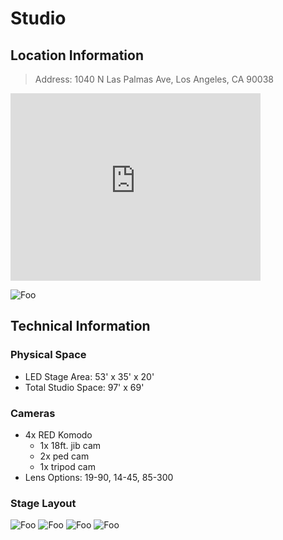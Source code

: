 # Studio

## Location Information

> Address: 1040 N Las Palmas Ave, Los Angeles, CA 90038
<iframe src="https://www.google.com/maps/embed?pb=!1m18!1m12!1m3!1d3304.2159182531846!2d-118.33840368397985!3d34.08960872320604!2m3!1f0!2f0!3f0!3m2!1i1024!2i768!4f13.1!3m3!1m2!1s0x80c2bf2d94e46e39%3A0x868dbb4aabc1473d!2s1040%20N%20Las%20Palmas%20Ave%2C%20Los%20Angeles%2C%20CA%2090038!5e0!3m2!1sen!2sus!4v1638406707209!5m2!1sen!2sus" width="400" height="300" style="border:0;" allowfullscreen="" loading="lazy"></iframe>

![![Foo](../../../../img/stage/sunsetMap.png)](https://xr-studios.github.io/img/stage/sunsetMap.png)

## Technical Information
### Physical Space
 * LED Stage Area: 53' x 35' x 20' 
 * Total Studio Space: 97' x 69' 

### Cameras
* 4x RED Komodo
    * 1x 18ft. jib cam
    * 2x ped cam
    * 1x tripod cam
* Lens Options: 19-90, 14-45, 85-300

### Stage Layout
![![Foo](../../../../img/stage/floorPlan.png)](https://xr-studios.github.io/img/stage/floorPlan.png)
![![Foo](../../../../img/stage/render1.png)](https://xr-studios.github.io/img/stage/floorPlan.png)
![![Foo](../../../../img/stage/render2.png)](https://xr-studios.github.io/img/stage/floorPlan.png)
![![Foo](../../../../img/stage/render3.png)](https://xr-studios.github.io/img/stage/floorPlan.png)
